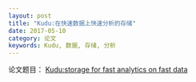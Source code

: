 ```yaml
---
layout: post
title: "Kudu:在快速数据上快速分析的存储"
date: 2017-05-10
category: 论文
keywords: Kudu, 数据, 存储, 分析
---
```


论文题目： [Kudu:storage for fast analytics on fast data](kudu.apache.org/kudu.pdf)

